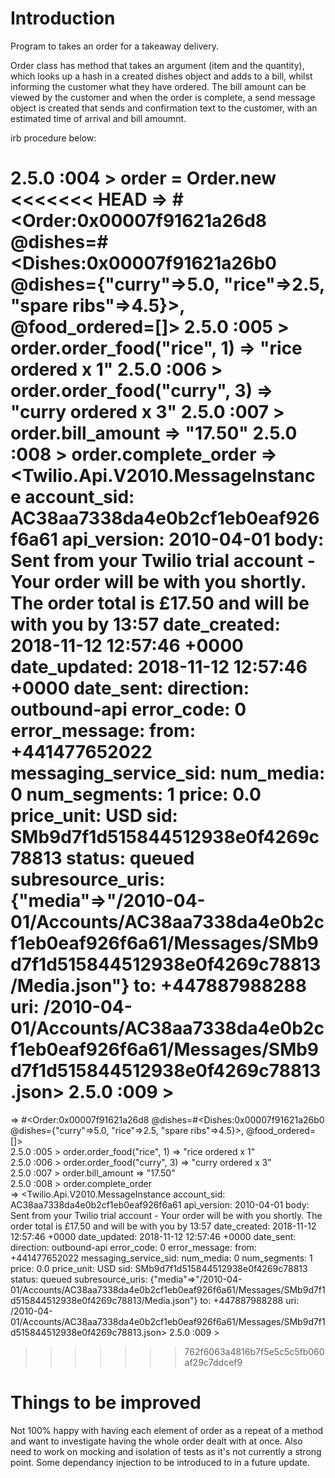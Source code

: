 # Introduction

Program to takes an order for a takeaway delivery.

Order class has method that takes an argument (item and the quantity), which looks up a hash in a created dishes object and adds to a bill, whilst informing the customer what they have ordered. The bill amount can be viewed by the customer and when the order is complete, a send message object is created that sends and confirmation text to the customer, with an estimated time of arrival and bill amoumnt.

irb procedure below:  


2.5.0 :004 > order = Order.new
<<<<<<< HEAD
 => #<Order:0x00007f91621a26d8 @dishes=#<Dishes:0x00007f91621a26b0 @dishes={"curry"=>5.0, "rice"=>2.5, "spare ribs"=>4.5}>, @food_ordered=[]>
2.5.0 :005 > order.order_food("rice", 1)
 => "rice ordered x 1"
2.5.0 :006 > order.order_food("curry", 3)
 => "curry ordered x 3"
2.5.0 :007 > order.bill_amount
 => "17.50"
2.5.0 :008 > order.complete_order
 => <Twilio.Api.V2010.MessageInstance account_sid: AC38aa7338da4e0b2cf1eb0eaf926f6a61 api_version: 2010-04-01 body: Sent from your Twilio trial account - Your order will be with you shortly. The order total is £17.50 and will be with you by 13:57 date_created: 2018-11-12 12:57:46 +0000 date_updated: 2018-11-12 12:57:46 +0000 date_sent:  direction: outbound-api error_code: 0 error_message:  from: +441477652022 messaging_service_sid:  num_media: 0 num_segments: 1 price: 0.0 price_unit: USD sid: SMb9d7f1d515844512938e0f4269c78813 status: queued subresource_uris: {"media"=>"/2010-04-01/Accounts/AC38aa7338da4e0b2cf1eb0eaf926f6a61/Messages/SMb9d7f1d515844512938e0f4269c78813/Media.json"} to: +447887988288 uri: /2010-04-01/Accounts/AC38aa7338da4e0b2cf1eb0eaf926f6a61/Messages/SMb9d7f1d515844512938e0f4269c78813.json>
2.5.0 :009 >
=======
 => #<Order:0x00007f91621a26d8 @dishes=#<Dishes:0x00007f91621a26b0 @dishes={"curry"=>5.0, "rice"=>2.5, "spare ribs"=>4.5}>, @food_ordered=[]><br/> 
2.5.0 :005 > order.order_food("rice", 1)
 => "rice ordered x 1"<br/>
2.5.0 :006 > order.order_food("curry", 3)
 => "curry ordered x 3"<br/>
2.5.0 :007 > order.bill_amount
 => "17.50"<br/>
2.5.0 :008 > order.complete_order<br/>
 => <Twilio.Api.V2010.MessageInstance account_sid: AC38aa7338da4e0b2cf1eb0eaf926f6a61 api_version: 2010-04-01 body: Sent from your Twilio trial account - Your order will be with you shortly. The order total is £17.50 and will be with you by 13:57 date_created: 2018-11-12 12:57:46 +0000 date_updated: 2018-11-12 12:57:46 +0000 date_sent:  direction: outbound-api error_code: 0 error_message:  from: +441477652022 messaging_service_sid:  num_media: 0 num_segments: 1 price: 0.0 price_unit: USD sid: SMb9d7f1d515844512938e0f4269c78813 status: queued subresource_uris: {"media"=>"/2010-04-01/Accounts/AC38aa7338da4e0b2cf1eb0eaf926f6a61/Messages/SMb9d7f1d515844512938e0f4269c78813/Media.json"} to: +447887988288 uri: /2010-04-01/Accounts/AC38aa7338da4e0b2cf1eb0eaf926f6a61/Messages/SMb9d7f1d515844512938e0f4269c78813.json> 
2.5.0 :009 > 
>>>>>>> 762f6063a4816b7f5e5c5c5fb060af29c7ddcef9

# Things to be improved

Not 100% happy with having each element of order as a repeat of a method and want to investigate having the whole order dealt with at once. Also need to work on mocking and isolation of tests as it's not currently a strong point. Some dependancy injection to be introduced to in a future update.
